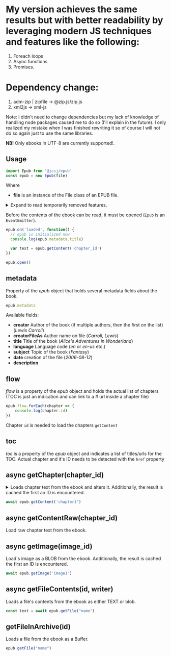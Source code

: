 # My version achieves the same results but with better readability by leveraging modern JS techniques and features like the following:
1. Foreach loops
2. Async functions
3. Promises.

# Dependency change:
1. adm-zip | zipfile -> @zip.js/zip.js
2. xml2js -> xml-js

Note: I didn't need to change dependencies but my lack of knowledge of handling node packages caused me to do so (I'll explain in the future). 
I only realized my mistake when I was finished rewriting it so of course I will not do so again just to use the same libraries.


**NB!** Only ebooks in UTF-8 are currently supported!.

## Usage

```js
import Epub from '@jcsj/epub'
const epub = new Epub(file)
```

Where
  * **file** is an instance of the File class of an EPUB file.

  <details>
  <summary>
  Expand to read temporarily removed features.
  </summary>
  * **imageWebRoot** is the prefix for image URL's. If it's */images/* then the actual URL (inside img tags) is going to be */images/IMG_ID/IMG_FILENAME*, `IMG_ID` can be used to fetch the image form the ebook with `getImage`. Default: `/images/`
  * **chapterWebRoot** is the prefix for chapter URL's. If it's */chapter/* then the actual URL (inside chapter anchor tags) is going to be */chapters/CHAPTER_ID/CHAPTER_FILENAME*, `CHAPTER_ID` can be used to fetch the image form the ebook with `getChapter`. Default: `/links/`
  </details>

Before the contents of the ebook can be read, it must be opened (`Epub` is an `EventEmitter`).

```js
epub.on('loaded', function() {
  // epub is initialized now
  console.log(epub.metadata.title)

  var text = epub.getContent('chapter_id')
})

epub.open()
```

## metadata

Property of the *epub* object that holds several metadata fields about the book.

```js
epub.metadata
```

Available fields:

  * **creator** Author of the book (if multiple authors, then the first on the list) (*Lewis Carroll*)
  * **creatorFileAs** Author name on file (*Carroll, Lewis*)
  * **title** Title of the book (*Alice's Adventures in Wonderland*)
  * **language** Language code (*en* or *en-us* etc.)
  * **subject** Topic of the book (*Fantasy*)
  * **date** creation of the file (*2006-08-12*)
  * **description**

## flow

*flow* is a property of the *epub* object and holds the actual list of chapters (TOC is just an indication and can link to a # url inside a chapter file)

```js
epub.flow.forEach(chapter => {
    console.log(chapter.id)
})
```

Chapter `id` is needed to load the chapters `getContent`

## toc
*toc* is a property of the *epub* object and indicates a list of titles/urls for the TOC. Actual chapter and it's ID needs to be detected with the `href` property

## async getChapter(chapter_id)

<details>
<summary>
Loads chapter text from the ebook and alters it. Additionally, the result is cached the first an ID is encountered.
</summary>
1. Keeps only body
1. Removes scripts, styles, and event handlers
1. Converts SVG IMG as a normal img tag.
1. Replaces the original image.src with the embedded base64.
</details>

```js
await epub.getContent('chapter1')
```

## async getContentRaw(chapter_id)

Load raw chapter text from the ebook.

## async getImage(image_id)
Load's image as a BLOB from the ebook. Additionally, the result is cached the first an ID is encountered.
```js
await epub.getImage('image1')
```

## async getFileContents(id, writer)
Loads a file's contents from the ebook as either TEXT or blob.

```js
const text = await epub.getFile("name")
```

## getFileInArchive(id)
Loads a file from the ebook as a Buffer.

```js
epub.getFile("name")
```